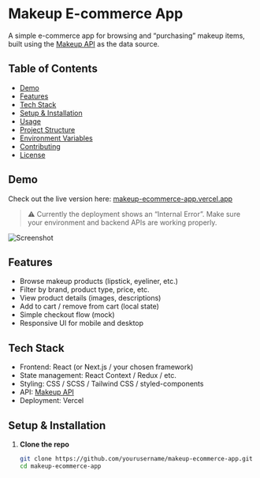 # Makeup E-commerce App

A simple e-commerce app for browsing and “purchasing” makeup items, built using the [Makeup API](https://makeup-api.herokuapp.com/) as the data source.

## Table of Contents

- [Demo](#demo)
- [Features](#features)
- [Tech Stack](#tech-stack)
- [Setup & Installation](#setup--installation)
- [Usage](#usage)
- [Project Structure](#project-structure)
- [Environment Variables](#environment-variables)
- [Contributing](#contributing)
- [License](#license)

## Demo

Check out the live version here:
[makeup-ecommerce-app.vercel.app](https://makeup-ecommerce-app.vercel.app/)

> ⚠️ Currently the deployment shows an “Internal Error”. Make sure your environment and backend APIs are working properly.

![Screenshot](./path/to/screenshot.png)

## Features

- Browse makeup products (lipstick, eyeliner, etc.)
- Filter by brand, product type, price, etc.
- View product details (images, descriptions)
- Add to cart / remove from cart (local state)
- Simple checkout flow (mock)
- Responsive UI for mobile and desktop

## Tech Stack

- Frontend: React (or Next.js / your chosen framework)
- State management: React Context / Redux / etc.
- Styling: CSS / SCSS / Tailwind CSS / styled-components
- API: [Makeup API](https://makeup-api.herokuapp.com/)
- Deployment: Vercel

## Setup & Installation

1. **Clone the repo**
   ```bash
   git clone https://github.com/yourusername/makeup-ecommerce-app.git
   cd makeup-ecommerce-app
